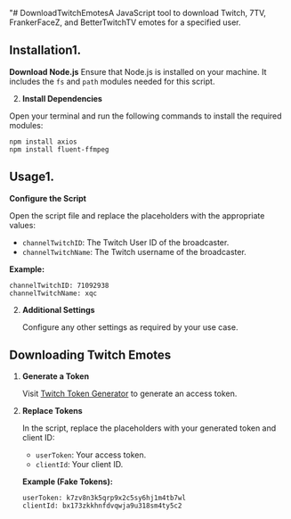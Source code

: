 "# DownloadTwitchEmotesA JavaScript tool to download Twitch, 7TV, FrankerFaceZ, and BetterTwitchTV emotes for a specified user.
## Installation1. 
**Download Node.js**
Ensure that Node.js is installed on your machine. 
It includes the `fs` and `path` modules needed for this script.

2. **Install Dependencies**

Open your terminal and run the following commands to install the required modules:
   ```
   npm install axios
   npm install fluent-ffmpeg
   ```

## Usage1. 

**Configure the Script**   

Open the script file and replace the placeholders with the appropriate values:
   - `channelTwitchID`: The Twitch User ID of the broadcaster.
   - `channelTwitchName`: The Twitch username of the broadcaster.

   **Example:**
   ```
   channelTwitchID: 71092938   
   channelTwitchName: xqc
   ```

2. **Additional Settings**

   Configure any other settings as required by your use case.

## Downloading Twitch Emotes

1. **Generate a Token**

   Visit [Twitch Token Generator](https://twitchtokengenerator.com/) to generate an access token.

2. **Replace Tokens**

   In the script, replace the placeholders with your generated token and client ID:
   - `userToken`: Your access token.
   - `clientId`: Your client ID.

   **Example (Fake Tokens):**
   ```
   userToken: k7zv8n3k5qrp9x2c5sy6hj1m4tb7wl
   clientId: bx173zkkhnfdvqwja9u318sm4ty5c2
   ```
